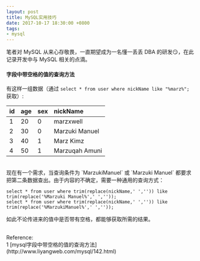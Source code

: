 ```yaml
---
layout: post
title: MySQL实用技巧
date: 2017-10-17 18:30:00 +0800
tags:
- mysql
---
```


笔者对 MySQL 从来心存敬畏，一直期望成为一名懂一丢丢 DBA 的研发😏，在此记录开发中与 MySQL 相关的点滴。

<h4>字段中带空格的值的查询方法</h4>

有这样一组数据（通过 `select * from user where nickName like "%marz%";` 获取）:

| id | age | sex | nickName
|:-|:-|:-|:-
| 1 | 20 | 0 | marzxwell
| 2 | 30 | 0 | Marzuki Manuel
| 3 | 40 | 1 | Marz Kimz
| 4 | 50 | 1 | Marzuqah Amuni

<br>
现在有一个需求，当查询条件为 `MarzukiManuel` 或 `Marzuki Manuel` 都要求把第二条数据查出。由于内容的不确定，需要一种通用的查询方式：

```
select * from user where trim(replace(nickName,' ','')) like trim(replace('%Marzuki Manuel%',' ',''));
select * from user where trim(replace(nickName,' ','')) like trim(replace('%MarzukiManuel%',' ',''));
```

如此不论传进来的值中是否带有空格，都能够获取所需的结果。


<br>
<span class="post-meta">
Reference:
</span>
<br>
<span class="post-meta">
1 [mysql字段中带空格的值的查询方法](http://www.liyangweb.com/mysql/142.html)
</span>

